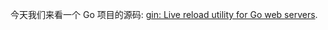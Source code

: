 今天我们来看一个 Go 项目的源码: [gin: Live reload utility for Go web servers](https://github.com/codegangsta/gin).